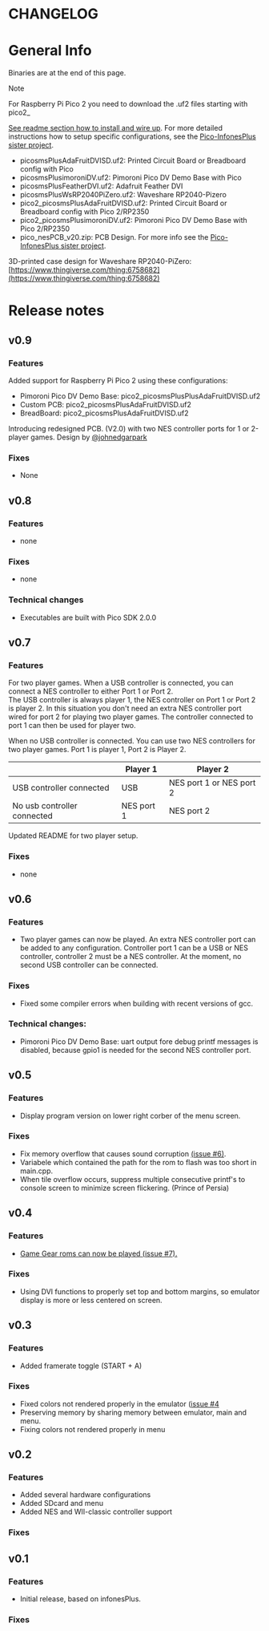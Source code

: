 # CHANGELOG

# General Info

Binaries are at the end of this page.

>[!NOTE]
>For Raspberry Pi Pico 2 you need to download the .uf2 files starting with pico2_


[See readme section how to install and wire up](https://github.com/fhoedemakers/pico-smsplus#pico-smsplus). For more detailed instructions how to setup specific configurations, see the [Pico-InfonesPlus sister project](https://github.com/fhoedemakers/pico-infonesPlus).

- picosmsPlusAdaFruitDVISD.uf2: Printed Circuit Board or Breadboard config with Pico
- picosmsPlusimoroniDV.uf2: Pimoroni Pico DV Demo Base with Pico
- picosmsPlusFeatherDVI.uf2: Adafruit Feather DVI
- picosmsPlusWsRP2040PiZero.uf2: Waveshare RP2040-Pizero
- pico2_picosmsPlusAdaFruitDVISD.uf2: Printed Circuit Board or Breadboard config with Pico 2/RP2350
- pico2_picosmsPlusimoroniDV.uf2: Pimoroni Pico DV Demo Base with Pico 2/RP2350
- pico_nesPCB_v20.zip: PCB Design. For more info see the [Pico-InfonesPlus sister project](https://github.com/fhoedemakers/pico-infonesPlus#pcb-with-raspberry-pi-pico-or-pico-2).

3D-printed case design for Waveshare RP2040-PiZero: [https://www.thingiverse.com/thing:6758682](https://www.thingiverse.com/thing:6758682)

# Release notes

## v0.9

### Features

Added support for Raspberry Pi Pico 2 using these configurations:

- Pimoroni Pico DV Demo Base: pico2_picosmsPlusPlusAdaFruitDVISD.uf2
- Custom PCB: pico2_picosmsPlusAdaFruitDVISD.uf2
- BreadBoard: pico2_picosmsPlusAdaFruitDVISD.uf2

Introducing redesigned PCB. (V2.0) with two NES controller ports for 1 or 2-player games. Design by [@johnedgarpark](https://twitter.com/johnedgarpark)

### Fixes

- None


## v0.8

### Features

- none

### Fixes

- none

### Technical changes

- Executables are built with Pico SDK 2.0.0

## v0.7

### Features

For two player games. When a USB controller is connected, you can connect a NES controller to either Port 1 or Port 2.  
The USB controller is always player 1, the NES controller on Port 1 or Port 2 is player 2. 
In this situation you don't need an extra NES controller port wired for port 2 for playing two player games. The controller connected to port 1 can then be used for player two.

When no USB controller is connected. You can use two NES controllers for two player games. Port 1 is player 1, Port 2 is Player 2.

| | Player 1 | Player 2 |
| --- | -------- | -------- |
| USB controller connected | USB | NES port 1 or NES port 2 |
| No usb controller connected | NES port 1| NES port 2 |

Updated README for two player setup.

### Fixes

- none
  
## v0.6

### Features

- Two player games can now be played. An extra NES controller port can be added to any configuration. Controller port 1 can be a USB or NES controller, controller 2 must be a NES controller. At the moment, no second USB controller can be connected.


### Fixes

- Fixed some compiler errors when building with recent versions of gcc.
  
### Technical changes:

- Pimoroni Pico DV Demo Base: uart output fore debug printf messages is disabled, because gpio1 is needed for the second NES controller port.


## v0.5

### Features

- Display program version on lower right corber of the menu screen.

### Fixes

- Fix memory overflow that causes sound corruption [(issue #6)](https://github.com/fhoedemakers/pico-smsplus/issues/6).
- Variabele which contained the path for the rom to flash was too short in main.cpp.
- When tile overflow occurs, suppress multiple consecutive printf's to console screen to minimize screen flickering. (Prince of Persia)

## v0.4

### Features

- [Game Gear roms can now be played (issue #7).](https://github.com/fhoedemakers/pico-smsplus/issues/7)

### Fixes

- Using DVI functions to properly set top and bottom margins, so emulator display is more or less centered on screen.


## v0.3

### Features

- Added framerate toggle (START + A)

### Fixes

- Fixed colors not rendered properly in the emulator ([issue #4](https://github.com/fhoedemakers/pico-smsplus/issues/4)
- Preserving memory by sharing memory between emulator, main and menu.
- Fixing colors not rendered properly in menu


## v0.2

### Features

- Added several hardware configurations
- Added SDcard and menu
- Added NES and WII-classic controller support

### Fixes

## v0.1

### Features
- Initial release, based on infonesPlus.

### Fixes

